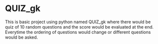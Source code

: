 # QUIZ_gk
This is basic project using python named QUIZ_gk where there would be quiz of 10 random questions and the score would be evaluated at the end. Everytime the ordering of questions would change or different questions would be asked.
